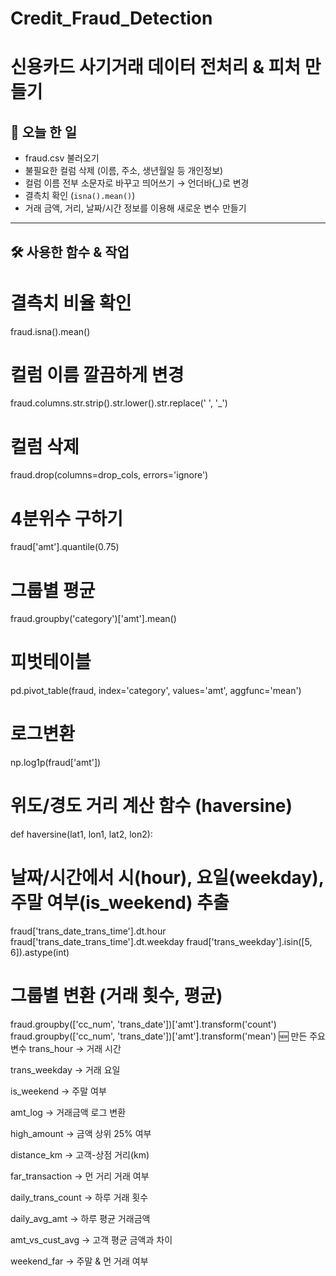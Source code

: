 # Credit_Fraud_Detection

# 신용카드 사기거래 데이터 전처리 & 피처 만들기

## 📌 오늘 한 일
- fraud.csv 불러오기
- 불필요한 컬럼 삭제 (이름, 주소, 생년월일 등 개인정보)
- 컬럼 이름 전부 소문자로 바꾸고 띄어쓰기 → 언더바(_)로 변경
- 결측치 확인 (`isna().mean()`)
- 거래 금액, 거리, 날짜/시간 정보를 이용해 새로운 변수 만들기

---

## 🛠 사용한 함수 & 작업

# 결측치 비율 확인
fraud.isna().mean()

# 컬럼 이름 깔끔하게 변경
fraud.columns.str.strip().str.lower().str.replace(' ', '_')

# 컬럼 삭제
fraud.drop(columns=drop_cols, errors='ignore')

# 4분위수 구하기
fraud['amt'].quantile(0.75)

# 그룹별 평균
fraud.groupby('category')['amt'].mean()

# 피벗테이블
pd.pivot_table(fraud, index='category', values='amt', aggfunc='mean')

# 로그변환
np.log1p(fraud['amt'])

# 위도/경도 거리 계산 함수 (haversine)
def haversine(lat1, lon1, lat2, lon2):


# 날짜/시간에서 시(hour), 요일(weekday), 주말 여부(is_weekend) 추출
fraud['trans_date_trans_time'].dt.hour
fraud['trans_date_trans_time'].dt.weekday
fraud['trans_weekday'].isin([5, 6]).astype(int)

# 그룹별 변환 (거래 횟수, 평균)
fraud.groupby(['cc_num', 'trans_date'])['amt'].transform('count')
fraud.groupby(['cc_num', 'trans_date'])['amt'].transform('mean')
🆕 만든 주요 변수
trans_hour → 거래 시간

trans_weekday → 거래 요일

is_weekend → 주말 여부

amt_log → 거래금액 로그 변환

high_amount → 금액 상위 25% 여부

distance_km → 고객-상점 거리(km)

far_transaction → 먼 거리 거래 여부

daily_trans_count → 하루 거래 횟수

daily_avg_amt → 하루 평균 거래금액

amt_vs_cust_avg → 고객 평균 금액과 차이

weekend_far → 주말 & 먼 거래 여부
